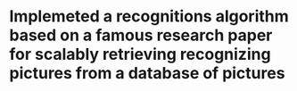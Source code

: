 # Implemeted a recognitions algorithm based on a famous research paper for scalably retrieving recognizing pictures from a database of pictures
